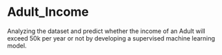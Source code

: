 # Adult_Income
Analyzing the dataset and predict whether the income of an Adult will exceed 50k per year or not by developing a supervised machine learning model.
